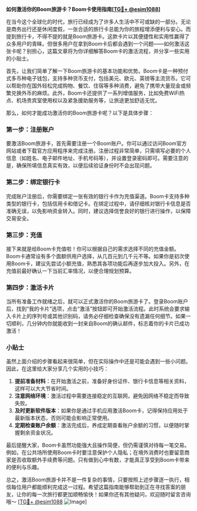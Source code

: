 **如何激活你的Boom旅游卡？Boom卡使用指南[[TG💪+ @esim1088](https://t.me/s/esim1088)]**

在当今这个全球化的时代，旅行已经成为了许多人生活中不可或缺的一部分。无论是商务出行还是休闲度假，一张合适的旅行卡总能为你的旅程增添便利与安心。而提到旅行卡，不得不提的就是Boom旅游卡。这款卡片以其便捷性和实用性赢得了众多用户的青睐。但很多用户在拿到Boom卡后都会遇到一个问题——如何激活这张卡呢？别担心，这篇文章将为你详细解答Boom卡的激活流程，并分享一些实用的小贴士。

首先，让我们简单了解一下Boom旅游卡的基本功能和优势。Boom卡是一种预付式多币种电子钱包，支持多种货币支付，包括美元、欧元、英镑等主流货币。它可以帮助你在国外轻松完成购物、餐饮、住宿等多种消费，避免了携带大量现金或频繁兑换外币的麻烦。此外，Boom卡还提供了一系列增值服务，比如免费WiFi热点、机场贵宾室使用权以及紧急援助服务等，让旅途更加舒适无忧。

那么，如何才能成功激活你的Boom旅游卡呢？以下是具体步骤：

### 第一步：注册账户

要激活Boom旅游卡，首先需要注册一个Boom账户。你可以通过访问Boom官方网站或者下载官方应用程序来完成注册。注册过程非常简单，只需填写必要的个人信息（如姓名、电子邮件地址、手机号码等），并设置登录密码即可。需要注意的是，确保所填信息真实有效，以便后续验证身份时不会出现问题。

### 第二步：绑定银行卡

完成账户注册后，你需要绑定一张有效的银行卡作为充值渠道。Boom卡支持多种类型的银行卡，包括信用卡和借记卡。在绑定过程中，请仔细核对银行卡信息是否准确无误，以免影响资金转入。同时，建议选择信誉良好的银行进行操作，以保障交易安全。

### 第三步：充值

接下来就是给Boom卡充值啦！你可以根据自己的需求选择不同的充值金额。Boom卡通常设有多个面额供用户选择，从几百元到几千元不等。如果你是初次使用Boom卡，建议先尝试小额充值，熟悉其各项功能后再逐步加大投入。另外，在充值前最好确认一下当前汇率情况，以便合理规划预算。

### 第四步：激活卡片

当所有准备工作就绪之后，就可以正式激活你的Boom旅游卡了。登录Boom账户后，找到“我的卡片”选项，点击“激活”按钮即可开始激活流程。此时系统会要求输入卡片上的序列号或其他识别码，请务必仔细检查确保没有遗漏任何细节。如果一切顺利，几分钟内你就能收到一封来自Boom的确认邮件，标志着你的卡片已成功激活！

### 小贴士

虽然上面介绍的步骤看起来很简单，但在实际操作中还是可能会遇到一些小问题。因此，在这里给大家分享几个实用的小技巧：

1. **提前准备材料**：在开始激活之前，准备好身份证件、银行卡信息等相关资料，这样可以大大节省时间。
2. **注意网络环境**：激活过程中需要连接稳定的互联网，避免因网络不稳定而导致失败。
3. **及时更新软件版本**：如果你是通过手机应用激活Boom卡，记得保持应用处于最新版本状态，否则可能会影响正常使用。
4. **定期检查账户余额**：激活完成后，养成定期查看账户余额的习惯，以便随时掌握剩余资金状况。

最后提醒大家，Boom卡虽然功能强大且操作简便，但仍需谨慎对待每一笔交易。例如，在公共场所使用Boom卡时要注意保护个人隐私；在境外消费时也要留意商家是否收取额外手续费等问题。只有做到心中有数，才能真正享受到Boom卡带来的便利与乐趣。

总之，激活Boom旅游卡并不是一件复杂的事情，只要按照上述步骤逐一执行，相信每位用户都能顺利完成这一过程。希望这篇指南能够帮助到正在寻找答案的朋友，让你的每一次旅行都更加顺畅愉快！如果你还有其他疑问，欢迎随时留言咨询哦～ [[TG💪+ @esim1088](https://t.me/s/esim1088) ![Image](https://i.postimg.cc/4NQfJmqS/Snipaste-2025-05-13-00-14-12.png)]